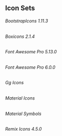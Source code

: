 ## Icon Sets


###### BootstrapIcons 1.11.3
###### Boxicons 2.1.4
###### Font Awesome Pro 5.13.0
###### Font Awesome Pro 6.0.0
###### Gg Icons
###### Material Icons
###### Material Symbols
###### Remix Icons 4.5.0


